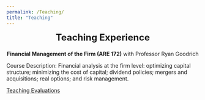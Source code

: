 ```yaml
---
permalink: /Teaching/
title: "Teaching"
---
```


<div style="text-align: center; font-size: 24px; font-weight: bold; margin-bottom: 20px;">
  Teaching Experience
</div>
<!-- Add a smaller margin to control spacing -->


<center><b>Financial Management of the Firm (ARE 172)</b> with Professor Ryan Goodrich</center>

Course Description: Financial analysis at the firm level: optimizing capital structure; minimizing the cost of capital; dividend policies; mergers and acquisitions; real options; and risk management.

[Teaching Evaluations](https://makorb.github.io/files/korb_are172_teaching_evals.pdf)

